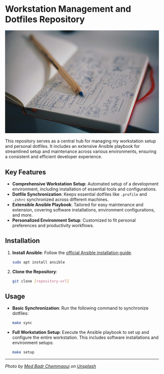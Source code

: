 # Workstation Management and Dotfiles Repository

![Cover image](cover.jpg)

This repository serves as a central hub for managing my workstation setup and personal dotfiles.
It includes an extensive Ansible playbook for streamlined setup and maintenance across various environments, ensuring a consistent and efficient developer experience.

## Key Features

- **Comprehensive Workstation Setup**: Automated setup of a development environment, including installation of essential tools and configurations.
- **Dotfile Synchronization**: Keeps essential dotfiles like `.profile` and `.zshrc` synchronized across different machines.
- **Extensible Ansible Playbook**: Tailored for easy maintenance and extension, covering software installations, environment configurations, and more.
- **Personalized Environment Setup**: Customized to fit personal preferences and productivity workflows.

## Installation

1. **Install Ansible**: Follow the [official Ansible installation guide](https://docs.ansible.com/ansible/latest/installation_guide/intro_installation.html).

   ```bash
   sudo apt install ansible
   ```

2. **Clone the Repository**:

   ```bash
   git clone [repository-url]
   ```

## Usage

- **Basic Synchronization**: Run the following command to synchronize dotfiles:

  ```bash
  make sync
  ```

- **Full Workstation Setup**: Execute the Ansible playbook to set up and configure the entire workstation. This includes software installations and environment setups:

  ```bash
  make setup
  ```

---

*Photo by [Med Badr Chemmaoui](https://unsplash.com/@medbadrc?utm_content=creditCopyText&utm_medium=referral&utm_source=unsplash) on [Unsplash](https://unsplash.com/photos/blue-ballpoint-pen-on-white-notebook-ZSPBhokqDMc?utm_content=creditCopyText&utm_medium=referral&utm_source=unsplash)*
